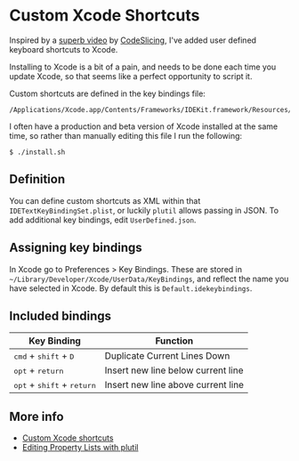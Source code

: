 # Custom Xcode Shortcuts

Inspired by a [superb video](https://www.youtube.com/watch?v=Gw7V2COqiJc) by [CodeSlicing](https://www.youtube.com/channel/UCakreohbcr3Xcrlc6qbbbVA), I've added user defined keyboard shortcuts to Xcode.

Installing to Xcode is a bit of a pain, and needs to be done each time you update Xcode, so that seems like a perfect opportunity to script it.

Custom shortcuts are defined in the key bindings file:

```
/Applications/Xcode.app/Contents/Frameworks/IDEKit.framework/Resources/IDETextKeyBindingSet.plist
```

I often have a production and beta version of Xcode installed at the same time, so rather than manually editing this file I run the following:

```
$ ./install.sh
```

## Definition

You can define custom shortcuts as XML within that `IDETextKeyBindingSet.plist`, or luckily `plutil` allows passing in JSON. To add additional key bindings, edit `UserDefined.json`.

## Assigning key bindings

In Xcode go to Preferences > Key Bindings. These are stored in `~/Library/Developer/Xcode/UserData/KeyBindings`, and reflect the name you have selected in Xcode. By default this is `Default.idekeybindings`.

## Included bindings

| Key Binding  | Function |
| ------------- | ------------- |
| <kbd>cmd</kbd> + <kbd>shift</kbd> + <kbd>D</kbd> | Duplicate Current Lines Down |
| <kbd>opt</kbd> + <kbd>return</kbd> | Insert new line below current line |
| <kbd>opt</kbd> + <kbd>shift</kbd> + <kbd>return</kbd> | Insert new line above current line |

## More info

- [Custom Xcode shortcuts](https://luisobo.wordpress.com/2014/01/13/custom-xcode-shortcuts/)
- [Editing Property Lists with plutil](https://scriptingosx.com/2016/11/editing-property-lists/)

